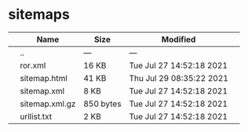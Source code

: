# sitemaps

<table><thead><tr class="header"><th></th><th>Name</th><th>Size</th><th>Modified</th><th></th></tr></thead><tbody><tr class="odd"><td></td><td><span class="goup">..</span></td><td>—</td><td>—</td><td></td></tr><tr class="even"><td></td><td><span class="name">ror.xml</span></td><td>16 KB</td><td>Tue Jul 27 14:52:18 2021</td><td></td></tr><tr class="odd"><td></td><td><span class="name">sitemap.html</span></td><td>41 KB</td><td>Thu Jul 29 08:35:22 2021</td><td></td></tr><tr class="even"><td></td><td><span class="name">sitemap.xml</span></td><td>8 KB</td><td>Tue Jul 27 14:52:18 2021</td><td></td></tr><tr class="odd"><td></td><td><span class="name">sitemap.xml.gz</span></td><td>850 bytes</td><td>Tue Jul 27 14:52:18 2021</td><td></td></tr><tr class="even"><td></td><td><span class="name">urllist.txt</span></td><td>2 KB</td><td>Tue Jul 27 14:52:18 2021</td><td></td></tr></tbody></table>

